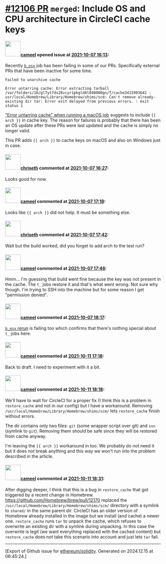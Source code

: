 # [\#12106 PR](https://github.com/ethereum/solidity/pull/12106) `merged`: Include OS and CPU architecture in CircleCI cache keys

#### <img src="https://avatars.githubusercontent.com/u/137030?v=4" width="50">[cameel](https://github.com/cameel) opened issue at [2021-10-07 16:13](https://github.com/ethereum/solidity/pull/12106):

Recently [`b_osx`](https://app.circleci.com/pipelines/github/ethereum/solidity/19527/workflows/1cda61f8-788b-4fad-aa1a-a71e71696c04/jobs/865363) job has been failing in some of our PRs. Specifically external PRs that have been inactive for some time.

```
Failed to unarchive cache

Error untarring cache: Error extracting tarball /var/folders/1b/gl7yt7ds26vcyr1pkgld6l040000gn/T/cache3415993642 : usr/local/Homebrew/Library/Homebrew/shims/scm: Can't remove already-existing dir tar: Error exit delayed from previous errors. : exit status 1
```

["Error untarring cache" when running a macOS job](https://support.circleci.com/hc/en-us/articles/360056920051--Error-untarring-cache-when-running-a-macOS-job) suggests to include `{{ arch }}` in cache key. The reason for failures is probably that there has been an OS update after these PRs were last updated and the cache is simply no longer valid.

This PR adds `{{ arch }}` to cache keys on macOS and also on Windows just in case.

#### <img src="https://avatars.githubusercontent.com/u/9073706?v=4" width="50">[chriseth](https://github.com/chriseth) commented at [2021-10-07 16:27](https://github.com/ethereum/solidity/pull/12106#issuecomment-937958070):

Looks good for now.

#### <img src="https://avatars.githubusercontent.com/u/137030?v=4" width="50">[cameel](https://github.com/cameel) commented at [2021-10-07 17:18](https://github.com/ethereum/solidity/pull/12106#issuecomment-937996392):

Looks like `{{ arch }}` did not help. It must be something else.

#### <img src="https://avatars.githubusercontent.com/u/9073706?v=4" width="50">[chriseth](https://github.com/chriseth) commented at [2021-10-07 17:42](https://github.com/ethereum/solidity/pull/12106#issuecomment-938014735):

Wait but the build worked, did you forget to add arch to the test run?

#### <img src="https://avatars.githubusercontent.com/u/137030?v=4" width="50">[cameel](https://github.com/cameel) commented at [2021-10-07 17:46](https://github.com/ethereum/solidity/pull/12106#issuecomment-938017544):

Hmm... I'm guessing that build went fine because the key was not present in the cache. The `t_` jobs restore it and that's what went wrong. Not sure why though. I'm trying to SSH into the machine but for some reason I get "permission denied".

#### <img src="https://avatars.githubusercontent.com/u/137030?v=4" width="50">[cameel](https://github.com/cameel) commented at [2021-10-07 18:17](https://github.com/ethereum/solidity/pull/12106#issuecomment-938040444):

[`b_osx` rerun](https://app.circleci.com/pipelines/github/ethereum/solidity/19530/workflows/85104dc6-8eb5-4bf9-94f4-3a98ad9a00a0/jobs/865837) is failing too which confirms that there's nothing special about `t_` jobs here.

#### <img src="https://avatars.githubusercontent.com/u/137030?v=4" width="50">[cameel](https://github.com/cameel) commented at [2021-10-11 17:18](https://github.com/ethereum/solidity/pull/12106#issuecomment-940211054):

Back to draft. I need to experiment with it a bit.

#### <img src="https://avatars.githubusercontent.com/u/137030?v=4" width="50">[cameel](https://github.com/cameel) commented at [2021-10-11 18:18](https://github.com/ethereum/solidity/pull/12106#issuecomment-940295320):

We'll have to wait for CircleCI for a proper fix (I think this is a problem in `restore_cache` and not in our config) but I have a workaround. Removing `/usr/local/Homebrew/Library/Homebrew/shims/scm/` lets `restore_cache` finish without errors.

The dir contains only two files: `git` (some wrapper script over git) and `svn` (symlink to `git`). Removing them should be safe since they will be restored from cache anyway.

I'm leaving the `{{ arch }}` workaround in too. We probably do not need it but it does not break anything and this way we won't run into the problem described in the article.

#### <img src="https://avatars.githubusercontent.com/u/137030?v=4" width="50">[cameel](https://github.com/cameel) commented at [2021-10-11 18:31](https://github.com/ethereum/solidity/pull/12106#issuecomment-940328989):

After digging deeper, I think that this is a bug in `restore_cache` that got triggered by a recent change in Homebrew. https://github.com/Homebrew/brew/pull/12170 replaced  the `/usr/local/Homebrew/Library/Homebrew/shims/scm/` directory with a symlink to `shared/` in the same parent dir. CircleCI has an older version of Homebrew already installed in the image but we install (and cache) a newer one. `restore_cache` runs `tar` to unpack the cache, which refuses to overwrite an existing dir with a symlink during unpacking. In this case the overwrite is legit (we want everything replaced with the cached content) but `restore_cache` does not take this scenario into account and just lets `tar` fail.


-------------------------------------------------------------------------------



[Export of Github issue for [ethereum/solidity](https://github.com/ethereum/solidity). Generated on 2024.12.15 at 06:45:24.]
